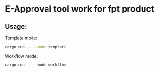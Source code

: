 # E-Approval tool work for fpt product

## Usage:

Template mode: 
```bash
cargo run -- --mode template

```

Workflow mode:
```
cargo run -- --mode workflow
```
